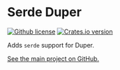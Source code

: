 # Serde Duper

[![Github license](https://img.shields.io/github/license/EpicEric/duper)](https://github.com/EpicEric/duper/blob/main/LICENSE)
[![Crates.io version](https://img.shields.io/crates/v/serde_duper?style=flat&logo=rust&logoColor=white&label=serde_duper)
](https://crates.io/crates/serde_duper)

Adds `serde` support for Duper.

[See the main project on GitHub.](https://github.com/EpicEric/duper)
